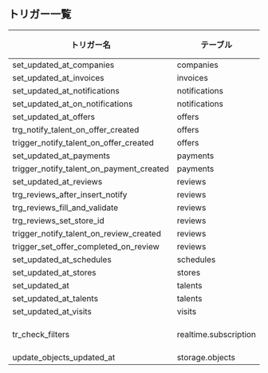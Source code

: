 ## トリガー一覧

| トリガー名 | テーブル | タイミング | イベント | 関数 |
|------------|----------|-----------|---------|------|
| set_updated_at_companies | companies | BEFORE | UPDATE | update_updated_at_column |
| set_updated_at_invoices | invoices | BEFORE | UPDATE | update_updated_at_column |
| set_updated_at_notifications | notifications | BEFORE | UPDATE | update_updated_at_column |
| set_updated_at_on_notifications | notifications | BEFORE | UPDATE | update_updated_at_column |
| set_updated_at_offers | offers | BEFORE | UPDATE | update_updated_at_column |
| trg_notify_talent_on_offer_created | offers | AFTER | INSERT | notify_talent_on_offer_created |
| trigger_notify_talent_on_offer_created | offers | AFTER | INSERT | notify_talent_on_offer_created |
| set_updated_at_payments | payments | BEFORE | UPDATE | update_updated_at_column |
| trigger_notify_talent_on_payment_created | payments | AFTER | INSERT | notify_talent_on_payment_created |
| set_updated_at_reviews | reviews | BEFORE | UPDATE | update_updated_at_column |
| trg_reviews_after_insert_notify | reviews | AFTER | INSERT | notify_review_received |
| trg_reviews_fill_and_validate | reviews | BEFORE | INSERT | reviews_fill_and_validate |
| trg_reviews_set_store_id | reviews | BEFORE | INSERT | set_review_store_id |
| trigger_notify_talent_on_review_created | reviews | AFTER | INSERT | notify_talent_on_review_created |
| trigger_set_offer_completed_on_review | reviews | AFTER | INSERT | handle_review_insert |
| set_updated_at_schedules | schedules | BEFORE | UPDATE | update_updated_at_column |
| set_updated_at_stores | stores | BEFORE | UPDATE | update_updated_at_column |
| set_updated_at | talents | BEFORE | UPDATE | update_updated_at_column |
| set_updated_at_talents | talents | BEFORE | UPDATE | update_updated_at_column |
| set_updated_at_visits | visits | BEFORE | UPDATE | update_updated_at_column |
| tr_check_filters | realtime.subscription | BEFORE | INSERT OR UPDATE | realtime.subscription_check_filters |
| update_objects_updated_at | storage.objects | BEFORE | UPDATE | storage.update_updated_at_column |
